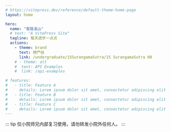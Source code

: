 ```yaml
---
# https://vitepress.dev/reference/default-theme-home-page
layout: home

hero:
  name: "客路溪山"
  # text: "A VitePress Site" 
  tagline: 每天进步一点点
  actions:
    - theme: brand
      text: 楞严经
      link: /undergraduate/15SurangamaSutra/15 SurangamaSutra 00
    # - theme: alt
    #  text: API Examples
    #  link: /api-examples

# features:
#   - title: Feature A
#     details: Lorem ipsum dolor sit amet, consectetur adipiscing elit
#   - title: Feature B
#     details: Lorem ipsum dolor sit amet, consectetur adipiscing elit
#   - title: Feature C
#     details: Lorem ipsum dolor sit amet, consectetur adipiscing elit
---
```

::: tip
仅小院师兄内部复习使用，请勿转发小院外任何人。
:::
